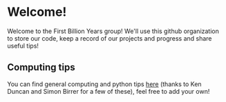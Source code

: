 # Welcome!

Welcome to the First Billion Years group! We'll use this github organization to store our code, keep a record of our projects and progress and share useful tips!

## Computing tips

You can find general computing and python tips [here](https://github.com/The-First-Billion-Years/Welcome/blob/main/computing_tips.md) (thanks to Ken Duncan and Simon Birrer for a few of these), feel free to add your own!
